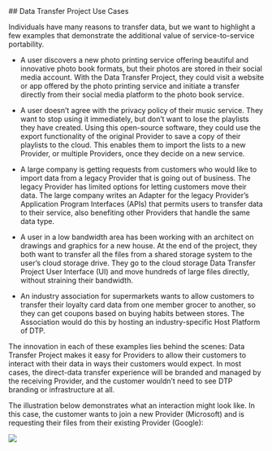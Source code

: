 <div class="section" markdown="1">
## Data Transfer Project Use Cases
<div class="mustache">
</div>

Individuals have many reasons to transfer data, but we want to highlight a few examples that demonstrate the additional value of service-to-service portability.

 - A user discovers a new photo printing service offering beautiful and innovative photo book formats, but their photos are stored in their social media account. With the Data Transfer Project, they could visit a website or app offered by the photo printing service and initiate a transfer directly from their social media platform to the photo book service.

 - A user doesn’t agree with the privacy policy of their music service. They want to stop using it immediately, but don’t want to lose the playlists they have created. Using this open-source software, they could use the export functionality of the original Provider to save a copy of their playlists to the cloud. This enables them to import the lists to a new Provider, or multiple Providers, once they decide on a new service.

 - A large company is getting requests from customers who would like to import data from a legacy Provider that is going out of business. The legacy Provider has limited options for letting customers move their data. The large company writes an Adapter for the legacy Provider’s Application Program Interfaces (APIs) that permits users to transfer data to their service, also benefiting other Providers that handle the same data type.

 - A user in a low bandwidth area has been working with an architect on drawings and graphics for a new house. At the end of the project, they both want to transfer all the files from a shared storage system to the user’s cloud storage drive. They go to the cloud storage Data Transfer Project User Interface (UI) and move hundreds of large files directly, without straining their bandwidth.

 - An industry association for supermarkets wants to allow customers to transfer their loyalty card data from one member grocer to another, so they can get coupons based on buying habits between stores. The Association would do this by hosting an industry-specific Host Platform of DTP.

The innovation in each of these examples lies behind the scenes: Data Transfer Project makes it easy for Providers to allow their customers to interact with their data in ways their customers would expect. In most cases, the direct-data transfer experience will be branded and managed by the receiving Provider, and the customer wouldn’t need to see DTP branding or infrastructure at all.

The illustration below demonstrates what an interaction might look like. In this case, the customer wants to join a new Provider (Microsoft) and is requesting their files from their existing Provider (Google):

<img src="./images/dashboard-flow.png" />
